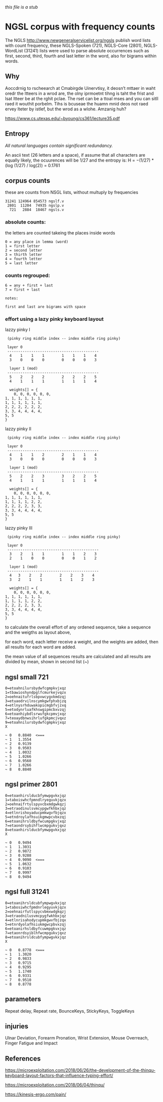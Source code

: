 
_this file is a stub_

# NGSL corpus with frequency counts

The NGLS <http://www.newgeneralservicelist.org/ngsls> publish word lists with count frequency, these NGLS-Spoken (721), NGLS-Core (2801), NGLS-WordList (31241) lists were used to parse absolute occurrences such as first, second, third, fourth and last letter in the word, also for bigrams within words.

## Why

Aoccdrnig to rscheearch at Cmabirgde Uinervtisy, it
deosn’t mttaer in waht oredr the ltteers in a wrod are,
the olny iprmoetnt tihng is taht the frist and lsat ltteer
be at the rghit pclae. The rset can be a ttoal mses and
you can sitll raed it wouthit porbelm. Tihs is bcuseae the
huamn mnid deos not raed ervey lteter by istlef, but the
wrod as a wlohe. Amzanig huh?

<https://www.cs.utexas.edu/~byoung/cs361/lecture35.pdf>

## Entropy

_All natural languages contain significant redundancy._

An ascii text (26 letters and a space), if assume that all characters are equally likely, the ocuurences will be 1/27 and the entropy is: H = −(1/27) * (log (1/27) / log(2)) = 0.1761

## corpus counts

these are counts from NSGL lists, without multuply by frequencies

    31241 124964 854573 ngslf.v
     2801  11204  74935 ngslp.v
      721   2884  18467 ngsls.v

### absolute counts:

the letters are counted takeing the places inside words

	0 = any place in lemma (word)
	1 = first letter
	2 = second letter
	3 = thirth letter
	4 = fourth letter
	5 = last letter

### counts regrouped: 

	6 = any + first + last
	7 = first + last

	notes:

	first and last are bigrams with space

### effort using a lazy pinky keyboard layout 


lazzy pinky I
     
     (pinky ring middle index -- index middle ring pinky)
 
     layer 0
     ------------------------------------------
      4    1    1    1        1    1    1    4
      3    0    0    0        0    0    0    3
 
      layer 1 (mod)
     ------------------------------------------
      5    2    2    2        2    2    2    5
      4    1    1    1        1    1    1    4
                                             
      weights[] = { 
      	0, 0, 0, 0, 0, 0,		     
	1, 1, 1, 1, 1, 1,		     
	1, 1, 1, 1, 1, 1,
	2, 2, 2, 2, 2, 2,		     
	3, 3, 4, 4, 4, 4,
	5, 5 
	}
	
lazzy pinky II
     
     (pinky ring middle index -- index middle ring pinky)
 
     layer 0
     ------------------------------------------
      4    1    1    2        2    1    1    4
      3    0    0    0        0    0    0    3
 
      layer 1 (mod)
     ------------------------------------------
      5    2    2    3        3    2    2    5
      4    1    1    1        1    1    1    4
                                             
      weights[] = { 
      	0, 0, 0, 0, 0, 0,		     
	1, 1, 1, 1, 1, 1,		     
	1, 1, 1, 1, 2, 2,
	2, 2, 2, 2, 3, 3,		     
	3, 3, 4, 4, 4, 4, 
	5, 5 
	}
	
lazzy pinky III
     
     (pinky ring middle index -- index middle ring pinky)
 
     layer 0
     ------------------------------------------
      3    2    1    1        1    1    2    3
      2    1    0    0        0    0    1    2
 
      layer 1 (mod)
     ------------------------------------------
      4   3    2    2        2    2    3    4
      3   2    1    1        1    1    2    3
                                             
      weights[] = { 
      	0, 0, 0, 0, 0, 0,		     
	1, 1, 1, 1, 1, 1,		     
	1, 1, 1, 1, 2, 2,
	2, 2, 2, 2, 3, 3,		     
	3, 3, 4, 4, 4, 4, 
	5, 5 
	}
	
					     
to calculate the overall effort of any ordened sequence, 
take a sequence and the weigths as layout above, 

for each word, each letter receive a weight, and the weights are added, 
then all results for each word are added. 

the mean value of all sequences results are calculated 
and all results are divided by mean, shown in second list (~)


## ngsl small 721

	0=etoahnilursbydwfcgmpkvjxqz
	1=tbawioshyndpglfcmurkejvqzx
	2=oehnaitufrlsbpvwcygxkmdzqj
	3=etuaodrvilnscymkgwfphxbjzq
	4=etlnysrhduwakopicmgbfvjzxq
	5=etodynrluafkhswgipmcbxvzqj
	6=etoanhiybdlsrwufgkcpmvjxqz
	7=teoaydbnwsihrlufgkpmcjvqxz
	9=etoahnilursbydwfcgmpkvjxqz
	X

	~ 0   0.8840  <===
	~ 1   1.3554
	~ 2   0.9139
	~ 3   0.9503
	~ 4   1.0032
	~ 5   1.0266
	~ 6   0.9560
	~ 7   1.0266
	~ 8   0.8840

## ngsl primer 2801

	0=etoanhirslducbfymwpgvkxjqz
	1=taboiswhcfpmndlryeguvkjqzx
	2=oehnaifrtulspyvcbxmdgwkqzj
	3=etraodinulsvmcypgwfkhbxjqz
	4=etlnrishoyaducpmkwgvfbjqzx
	5=etndroylafhsuikgmwpcvbxzqj
	6=etoanihrsldbyfwcumpgkvjxqz
	7=etaondrsybihflwcmpgukvjqxz
	8=etoanhirslducbfymwpgvkxjqz
	X
	
	~ 0   0.9494
	~ 1   1.3031
	~ 2   0.9872
	~ 3   0.9288
	~ 4   0.9090  <===
	~ 5   1.0632
	~ 6   0.9103
	~ 7   0.9997
	~ 8   0.9494

## ngsl full 31241

	0=etoanihrsldcubfympwgvkxjqz
	1=tabosiwhcfpmdnrlegyuvkjqzx
	2=oehnairfutlspycvbmxwdgkqzj
	3=etraodnilusvmcpygfwkhbxjqz
	4=etlnrisahodycupmkgwvfbjzqx
	5=etnrdyolafhsiukmgwcpbvxzqj
	6=etoanirhsldbyfcuwmpgkvxjqz
	7=etaonrdsyiblhfwcmpgukvjqxz
	8=etoanihrsldcubfympwgvkxjqz
	X
	
	~ 0   0.8778  <===
	~ 1   1.3020
	~ 2   0.9833
	~ 3   0.9715
	~ 4   0.9295  
	~ 5   1.1740
	~ 6   0.9331
	~ 7   0.9510
	~ 8   0.8778

	
## parameters

Repeat delay, Repeat rate, BounceKeys, StickyKeys, ToggleKeys
	
## injuries

Ulnar Deviation, Forearm Pronation, Wrist Extension, Mouse Overreach, Finger Fatigue and Impact	
	
## References

<https://microexploitation.com/2018/06/26/the-development-of-the-thinqu-keyboard-layout-factors-that-influence-typing-effort/>

<https://microexploitation.com/2018/06/04/thinqu/>

<https://kinesis-ergo.com/pain/>




